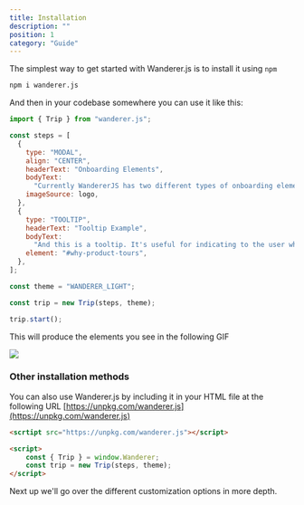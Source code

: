 ```yaml
---
title: Installation
description: ""
position: 1
category: "Guide"
---
```


The simplest way to get started with Wanderer.js is to install it using `npm`

```sh
npm i wanderer.js
```

And then in your codebase somewhere you can use it like this:

```js
import { Trip } from "wanderer.js";

const steps = [
  {
    type: "MODAL",
    align: "CENTER",
    headerText: "Onboarding Elements",
    bodyText:
      "Currently WandererJS has two different types of onboarding elements. Modals (like this), and Tooltips.",
    imageSource: logo,
  },
  {
    type: "TOOLTIP",
    headerText: "Tooltip Example",
    bodyText:
      "And this is a tooltip. It's useful for indicating to the user where a certain UI element is.",
    element: "#why-product-tours",
  },
];

const theme = "WANDERER_LIGHT";

const trip = new Trip(steps, theme);

trip.start();
```

This will produce the elements you see in the following GIF

<img src="/installation-gif.gif" />

### Other installation methods

You can also use Wanderer.js by including it in your HTML file at the following URL
[https://unpkg.com/wanderer.js](https://unpkg.com/wanderer.js)

```html
<scrtipt src="https://unpkg.com/wanderer.js"></script>

<script>
    const { Trip } = window.Wanderer;
    const trip = new Trip(steps, theme);
</script>
```

Next up we'll go over the different customization options in more depth.
